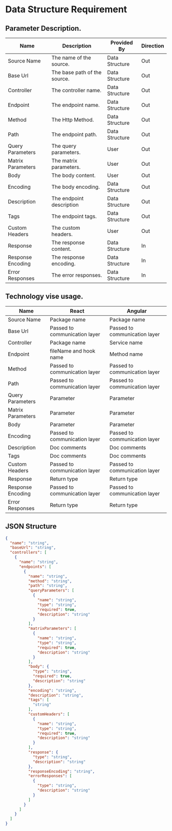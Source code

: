 # Data Structure Requirement

## Parameter Description.

| Name              | Description                  | Provided By    | Direction | 
|-------------------|------------------------------|----------------|-----------|
| Source Name       | The name of the source.      | Data Structure | Out       |
| Base Url          | The base path of the source. | Data Structure | Out       |
| Controller        | The controller name.         | Data Structure | Out       |
| Endpoint          | The endpoint name.           | Data Structure | Out       |
| Method            | The Http Method.             | Data Structure | Out       |
| Path              | The endpoint path.           | Data Structure | Out       |
| Query Parameters  | The query parameters.        | User           | Out       |
| Matrix Parameters | The matrix parameters.       | User           | Out       |
| Body              | The body content.            | User           | Out       |
| Encoding          | The body encoding.           | Data Structure | Out       |
| Description       | The endpoint description     | Data Structure | Out       |
| Tags              | The endpoint tags.           | Data Structure | Out       |
| Custom Headers    | The custom headers.          | User           | Out       |
| Response          | The response content.        | Data Structure | In        |
| Response Encoding | The response encoding.       | Data Structure | In        |
| Error Responses   | The error responses.         | Data Structure | In        |

## Technology vise usage.

| Name              | React                         | Angular                       |
|-------------------|-------------------------------|-------------------------------|
| Source Name       | Package name                  | Package name                  |
| Base Url          | Passed to communication layer | Passed to communication layer |
| Controller        | Package name                  | Service name                  |
| Endpoint          | fileName and hook name        | Method name                   |
| Method            | Passed to communication layer | Passed to communication layer |
| Path              | Passed to communication layer | Passed to communication layer |
| Query Parameters  | Parameter                     | Parameter                     |
| Matrix Parameters | Parameter                     | Parameter                     |
| Body              | Parameter                     | Parameter                     |
| Encoding          | Passed to communication layer | Passed to communication layer |
| Description       | Doc comments                  | Doc comments                  |
| Tags              | Doc comments                  | Doc comments                  |
| Custom Headers    | Passed to communication layer | Passed to communication layer |
| Response          | Return type                   | Return type                   |
| Response Encoding | Passed to communication layer | Passed to communication layer |
| Error Responses   | Return type                   | Return type                   |

## JSON Structure

```json
{
  "name": "string",
  "baseUrl": "string",
  "controllers": [
    {
      "name": "string",
      "endpoints": [
        {
          "name": "string",
          "method": "string",
          "path": "string",
          "queryParameters": [
            {
              "name": "string",
              "type": "string",
              "required": true,
              "description": "string"
            }
          ],
          "matrixParameters": [
            {
              "name": "string",
              "type": "string",
              "required": true,
              "description": "string"
            }
          ],
          "body": {
            "type": "string",
            "required": true,
            "description": "string"
          },
          "encoding": "string",
          "description": "string",
          "tags": [
            "string"
          ],
          "customHeaders": [
            {
              "name": "string",
              "type": "string",
              "required": true,
              "description": "string"
            }
          ],
          "response": {
            "type": "string",
            "description": "string"
          },
          "responseEncoding": "string",
          "errorResponses": [
            {
              "type": "string",
              "description": "string"
            }
          ]
        }
      ]
    }
  ]
}
```
